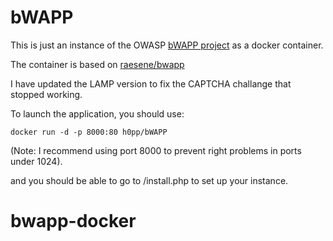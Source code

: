 # bWAPP

This is just an instance of the OWASP [bWAPP project](http://www.itsecgames.com/) as a docker container.

The container is based on [raesene/bwapp](https://hub.docker.com/r/raesene/bwapp/)

I have updated the LAMP version to fix the CAPTCHA challange that stopped working.

To launch the application, you should use:

```
docker run -d -p 8000:80 h0pp/bWAPP
```

(Note: I recommend using port 8000 to prevent right problems in ports under 1024).

and you should be able to go to <ip>/install.php to set up your instance.
# bwapp-docker
